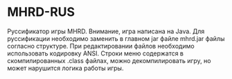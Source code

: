 # MHRD-RUS
Руссификатор игры MHRD. Внимание, игра написана на Java. Для руссификации необходимо заменить в главном jar файле mhrd.jar файлы согласно структуре. При редактировании файлов необходимо использовать кодировку ANSI. Строки меню содержатся в скомпилированных .class файлах, можно декомпилировать игру, но может нарушится логика работы игры.
